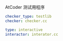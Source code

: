 AtCoder 测试用程序

```yaml
checker_type: testlib
checker: checker.cc
```

```yaml
type: interactive
interactor: interator.cc
```
